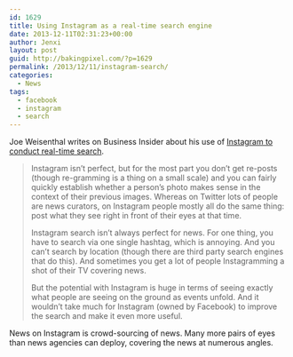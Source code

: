 ```yaml
---
id: 1629
title: Using Instagram as a real-time search engine
date: 2013-12-11T02:31:23+00:00
author: Jenxi
layout: post
guid: http://bakingpixel.com/?p=1629
permalink: /2013/12/11/instagram-search/
categories:
  - News
tags:
  - facebook
  - instagram
  - search
---
```

Joe Weisenthal writes on Business Insider about his use of [Instagram to conduct real-time search](http://www.businessinsider.com/instagram-search-2013-12).

> Instagram isn&#8217;t perfect, but for the most part you don&#8217;t get re-posts (though re-gramming is a thing on a small scale) and you can fairly quickly establish whether a person&#8217;s photo makes sense in the context of their previous images. Whereas on Twitter lots of people are news curators, on Instagram people mostly all do the same thing: post what they see right in front of their eyes at that time.
> 
> Instagram search isn&#8217;t always perfect for news. For one thing, you have to search via one single hashtag, which is annoying. And you can&#8217;t search by location (though there are third party search engines that do this). And sometimes you get a lot of people Instagramming a shot of their TV covering news.
> 
> But the potential with Instagram is huge in terms of seeing exactly what people are seeing on the ground as events unfold. And it wouldn&#8217;t take much for Instagram (owned by Facebook) to improve the search and make it even more useful. 

News on Instagram is crowd-sourcing of news. Many more pairs of eyes than news agencies can deploy, covering the news at numerous angles.